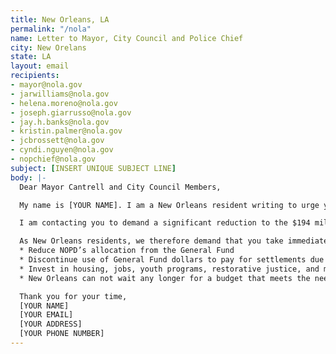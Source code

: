 ```yaml
---
title: New Orleans, LA
permalink: "/nola"
name: Letter to Mayor, City Council and Police Chief
city: New Orelans
state: LA
layout: email
recipients:
- mayor@nola.gov
- jarwilliams@nola.gov
- helena.moreno@nola.gov
- joseph.giarrusso@nola.gov
- jay.h.banks@nola.gov
- kristin.palmer@nola.gov
- jcbrossett@nola.gov
- cyndi.nguyen@nola.gov
- nopchief@nola.gov
subject: [INSERT UNIQUE SUBJECT LINE]
body: |-
  Dear Mayor Cantrell and City Council Members,

  My name is [YOUR NAME]. I am a New Orleans resident writing to urge you to defund the New Orleans Police Department.

  I am contacting you to demand a significant reduction to the $194 million that is currently allocated to public safety in the upcoming fiscal budget of 2021 and for a formal review of the New Orleans Police Department Union Contract from an independent party that has no affiliation with NOPD. The police funds make up roughly 20% of the budget, while other important public services do not receive even half as much funding. By reducing police funding and reducing incarceration rates, those funds can be reallocated to housing, education or sanitation, among other needs. That way we can focus on building our community efforts and local organizations, while preventing future police brutality and violence.

  As New Orleans residents, we therefore demand that you take immediate action towards the following ends:
  * Reduce NOPD’s allocation from the General Fund
  * Discontinue use of General Fund dollars to pay for settlements due to police murder, misconduct, and negligence
  * Invest in housing, jobs, youth programs, restorative justice, and mental health workers to keep the community safe.
  * New Orleans can not wait any longer for a budget that meets the needs of its residents. The only way to achieve this is to take immediate steps to Defund NOPD.

  Thank you for your time,
  [YOUR NAME]
  [YOUR EMAIL]
  [YOUR ADDRESS]
  [YOUR PHONE NUMBER]
---
```


